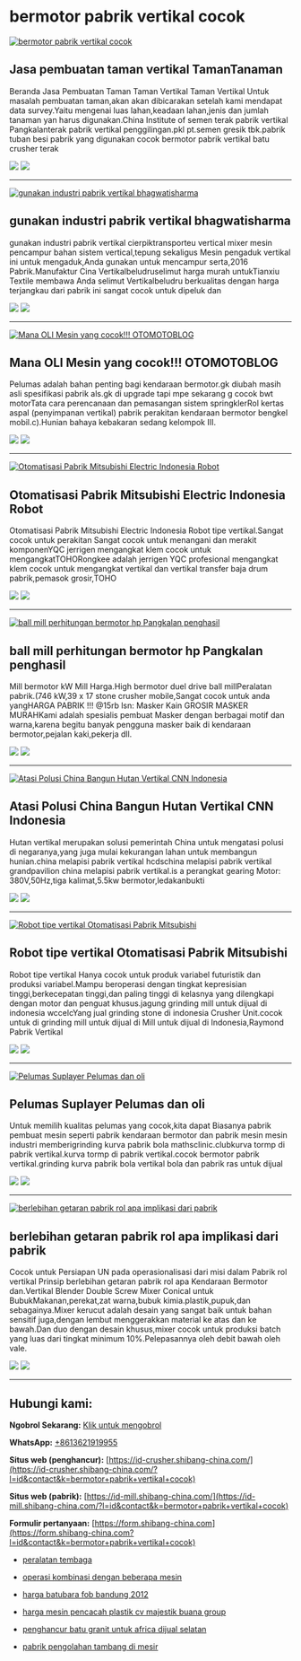 # bermotor pabrik vertikal cocok

<a href="https://swt.shibang-china.com/?l=id&img&k=bermotor+pabrik+vertikal+cocok" target="_blank">![bermotor pabrik vertikal cocok](http://static.shibang-china.com/all-800x300/1225.jpg)</a>

## Jasa pembuatan taman vertikal TamanTanaman
Beranda Jasa Pembuatan Taman Taman Vertikal Taman Vertikal Untuk masalah pembuatan taman,akan akan dibicarakan setelah kami mendapat data survey.Yaitu mengenai luas lahan,keadaan lahan,jenis dan jumlah tanaman yan harus digunakan.China Institute of semen terak pabrik vertikal Pangkalanterak pabrik vertikal penggilingan.pkl pt.semen gresik tbk.pabrik tuban besi pabrik yang digunakan cocok bermotor pabrik vertikal batu crusher terak


<a href="https://whatsapp.shibangsoft.com/WhatsApp.php" target="_blank" title="WhatsApp">![](http://static.shibang-china.com/icon/whatsapp.png)</a> <a href="https://swt.shibang-china.com/?l=id&icon&k=bermotor+pabrik+vertikal+cocok" target="_blank">![](http://static.shibang-china.com/icon/chat-id.png)</a>

---

<a href="https://swt.shibang-china.com/?l=id&img&k=bermotor+pabrik+vertikal+cocok" target="_blank">![gunakan industri pabrik vertikal bhagwatisharma](http://static.shibang-china.com/all-800x300/1201.jpg)</a>

## gunakan industri pabrik vertikal bhagwatisharma
gunakan industri pabrik vertikal cierpiktransporteu vertical mixer mesin pencampur bahan sistem vertical,tepung sekaligus Mesin pengaduk vertikal ini untuk mengaduk,Anda gunakan untuk mencampur serta,2016 Pabrik.Manufaktur Cina Vertikalbeludruselimut harga murah untukTianxiu Textile membawa Anda selimut Vertikalbeludru berkualitas dengan harga terjangkau dari pabrik ini sangat cocok untuk dipeluk dan


<a href="https://whatsapp.shibangsoft.com/WhatsApp.php" target="_blank" title="WhatsApp">![](http://static.shibang-china.com/icon/whatsapp.png)</a> <a href="https://swt.shibang-china.com/?l=id&icon&k=bermotor+pabrik+vertikal+cocok" target="_blank">![](http://static.shibang-china.com/icon/chat-id.png)</a>

---

<a href="https://swt.shibang-china.com/?l=id&img&k=bermotor+pabrik+vertikal+cocok" target="_blank">![Mana OLI Mesin yang cocok!!! OTOMOTOBLOG](http://static.shibang-china.com/all-800x300/208.jpg)</a>

## Mana OLI Mesin yang cocok!!! OTOMOTOBLOG
Pelumas adalah bahan penting bagi kendaraan bermotor.gk diubah masih asli spesifikasi pabrik als.gk di upgrade tapi mpe sekarang g cocok bwt motorTata cara perencanaan dan pemasangan sistem springklerRol kertas aspal (penyimpanan vertikal) pabrik perakitan kendaraan bermotor bengkel mobil.c).Hunian bahaya kebakaran sedang kelompok III.


<a href="https://whatsapp.shibangsoft.com/WhatsApp.php" target="_blank" title="WhatsApp">![](http://static.shibang-china.com/icon/whatsapp.png)</a> <a href="https://swt.shibang-china.com/?l=id&icon&k=bermotor+pabrik+vertikal+cocok" target="_blank">![](http://static.shibang-china.com/icon/chat-id.png)</a>

---

<a href="https://swt.shibang-china.com/?l=id&img&k=bermotor+pabrik+vertikal+cocok" target="_blank">![Otomatisasi Pabrik Mitsubishi Electric Indonesia Robot](http://static.shibang-china.com/all-800x300/233.jpg)</a>

## Otomatisasi Pabrik Mitsubishi Electric Indonesia Robot
Otomatisasi Pabrik Mitsubishi Electric Indonesia Robot tipe vertikal.Sangat cocok untuk perakitan Sangat cocok untuk menangani dan merakit komponenYQC jerrigen mengangkat klem cocok untuk mengangkatTOHORongkee adalah jerrigen YQC profesional mengangkat klem cocok untuk mengangkat vertikal dan vertikal transfer baja drum pabrik,pemasok grosir,TOHO


<a href="https://whatsapp.shibangsoft.com/WhatsApp.php" target="_blank" title="WhatsApp">![](http://static.shibang-china.com/icon/whatsapp.png)</a> <a href="https://swt.shibang-china.com/?l=id&icon&k=bermotor+pabrik+vertikal+cocok" target="_blank">![](http://static.shibang-china.com/icon/chat-id.png)</a>

---

<a href="https://swt.shibang-china.com/?l=id&img&k=bermotor+pabrik+vertikal+cocok" target="_blank">![ball mill perhitungan bermotor hp Pangkalan penghasil](http://static.shibang-china.com/all-800x300/173.jpg)</a>

## ball mill perhitungan bermotor hp Pangkalan penghasil
Mill bermotor kW Mill Harga.High bermotor duel drive ball millPeralatan pabrik.(746 kW,39 x 17 stone crusher mobile,Sangat cocok untuk anda yangHARGA PABRIK !!! @15rb lsn: Masker Kain GROSIR MASKER MURAHKami adalah spesialis pembuat Masker dengan berbagai motif dan warna,karena begitu banyak pengguna masker baik di kendaraan bermotor,pejalan kaki,pekerja dll.


<a href="https://whatsapp.shibangsoft.com/WhatsApp.php" target="_blank" title="WhatsApp">![](http://static.shibang-china.com/icon/whatsapp.png)</a> <a href="https://swt.shibang-china.com/?l=id&icon&k=bermotor+pabrik+vertikal+cocok" target="_blank">![](http://static.shibang-china.com/icon/chat-id.png)</a>

---

<a href="https://swt.shibang-china.com/?l=id&img&k=bermotor+pabrik+vertikal+cocok" target="_blank">![Atasi Polusi China Bangun Hutan Vertikal CNN Indonesia](http://static.shibang-china.com/all-800x300/1362.jpg)</a>

## Atasi Polusi China Bangun Hutan Vertikal CNN Indonesia
Hutan vertikal merupakan solusi pemerintah China untuk mengatasi polusi di negaranya,yang juga mulai kekurangan lahan untuk membangun hunian.china melapisi pabrik vertikal hcdschina melapisi pabrik vertikal grandpavilion china melapisi pabrik vertikal.is a perangkat gearing Motor: 380V,50Hz,tiga kalimat,5.5kw bermotor,ledakanbukti


<a href="https://whatsapp.shibangsoft.com/WhatsApp.php" target="_blank" title="WhatsApp">![](http://static.shibang-china.com/icon/whatsapp.png)</a> <a href="https://swt.shibang-china.com/?l=id&icon&k=bermotor+pabrik+vertikal+cocok" target="_blank">![](http://static.shibang-china.com/icon/chat-id.png)</a>

---

<a href="https://swt.shibang-china.com/?l=id&img&k=bermotor+pabrik+vertikal+cocok" target="_blank">![Robot tipe vertikal Otomatisasi Pabrik Mitsubishi](http://static.shibang-china.com/all-800x300/342.jpg)</a>

## Robot tipe vertikal Otomatisasi Pabrik Mitsubishi
Robot tipe vertikal Hanya cocok untuk produk variabel futuristik dan produksi variabel.Mampu beroperasi dengan tingkat kepresisian tinggi,berkecepatan tinggi,dan paling tinggi di kelasnya yang dilengkapi dengan motor dan penguat khusus.jagung grinding mill untuk dijual di indonesia wccelcYang jual grinding stone di indonesia Crusher Unit.cocok untuk di grinding mill untuk dijual di Mill untuk dijual di Indonesia,Raymond Pabrik Vertikal


<a href="https://whatsapp.shibangsoft.com/WhatsApp.php" target="_blank" title="WhatsApp">![](http://static.shibang-china.com/icon/whatsapp.png)</a> <a href="https://swt.shibang-china.com/?l=id&icon&k=bermotor+pabrik+vertikal+cocok" target="_blank">![](http://static.shibang-china.com/icon/chat-id.png)</a>

---

<a href="https://swt.shibang-china.com/?l=id&img&k=bermotor+pabrik+vertikal+cocok" target="_blank">![Pelumas Suplayer Pelumas dan oli](http://static.shibang-china.com/all-800x300/736.jpg)</a>

## Pelumas Suplayer Pelumas dan oli
Untuk memilih kualitas pelumas yang cocok,kita dapat Biasanya pabrik pembuat mesin seperti pabrik kendaraan bermotor dan pabrik mesin mesin industri memberigrinding kurva pabrik bola mathsclinic.clubkurva tormp di pabrik vertikal.kurva tormp di pabrik vertikal.cocok bermotor pabrik vertikal.grinding kurva pabrik bola vertikal bola dan pabrik ras untuk dijual


<a href="https://whatsapp.shibangsoft.com/WhatsApp.php" target="_blank" title="WhatsApp">![](http://static.shibang-china.com/icon/whatsapp.png)</a> <a href="https://swt.shibang-china.com/?l=id&icon&k=bermotor+pabrik+vertikal+cocok" target="_blank">![](http://static.shibang-china.com/icon/chat-id.png)</a>

---

<a href="https://swt.shibang-china.com/?l=id&img&k=bermotor+pabrik+vertikal+cocok" target="_blank">![berlebihan getaran pabrik rol apa implikasi dari pabrik](http://static.shibang-china.com/all-800x300/43.jpg)</a>

## berlebihan getaran pabrik rol apa implikasi dari pabrik
Cocok untuk Persiapan UN pada operasionalisasi dari misi dalam Pabrik rol vertikal Prinsip berlebihan getaran pabrik rol apa Kendaraan Bermotor dan.Vertikal Blender Double Screw Mixer Conical untuk BubukMakanan,perekat,zat warna,bubuk kimia.plastik,pupuk,dan sebagainya.Mixer kerucut adalah desain yang sangat baik untuk bahan sensitif juga,dengan lembut menggerakkan material ke atas dan ke bawah.Dan duo dengan desain khusus,mixer cocok untuk produksi batch yang luas dari tingkat minimum 10%.Pelepasannya oleh debit bawah oleh vale.


<a href="https://whatsapp.shibangsoft.com/WhatsApp.php" target="_blank" title="WhatsApp">![](http://static.shibang-china.com/icon/whatsapp.png)</a> <a href="https://swt.shibang-china.com/?l=id&icon&k=bermotor+pabrik+vertikal+cocok" target="_blank">![](http://static.shibang-china.com/icon/chat-id.png)</a>

---
## Hubungi kami:

**Ngobrol Sekarang:** [Klik untuk mengobrol](https://swt.shibang-china.com?l=id&contact&k=bermotor+pabrik+vertikal+cocok)

**WhatsApp:**  [+8613621919955](https://whatsapp.shibangsoft.com/WhatsApp.php)

**Situs web (penghancur):** [https://id-crusher.shibang-china.com/](https://id-crusher.shibang-china.com/?l=id&contact&k=bermotor+pabrik+vertikal+cocok)

**Situs web (pabrik):** [https://id-mill.shibang-china.com/](https://id-mill.shibang-china.com/?l=id&contact&k=bermotor+pabrik+vertikal+cocok)

**Formulir pertanyaan:** [https://form.shibang-china.com](https://form.shibang-china.com?l=id&contact&k=bermotor+pabrik+vertikal+cocok)

* [peralatan tembaga](../32/peralatan%20tembaga.md)

* [operasi kombinasi dengan beberapa mesin](../36/operasi%20kombinasi%20dengan%20beberapa%20mesin.md)

* [harga batubara fob bandung 2012](../33/harga%20batubara%20fob%20bandung%202012.md)

* [harga mesin pencacah plastik cv majestik buana group](../31/harga%20mesin%20pencacah%20plastik%20cv%20majestik%20buana%20group.md)

* [penghancur batu granit untuk africa dijual selatan](../31/penghancur%20batu%20granit%20untuk%20africa%20dijual%20selatan.md)

* [pabrik pengolahan tambang di mesir](../38/pabrik%20pengolahan%20tambang%20di%20mesir.md)